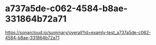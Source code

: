 # a737a5de-c062-4584-b8ae-331864b72a71
https://sonarcloud.io/summary/overall?id=examly-test_a737a5de-c062-4584-b8ae-331864b72a71
